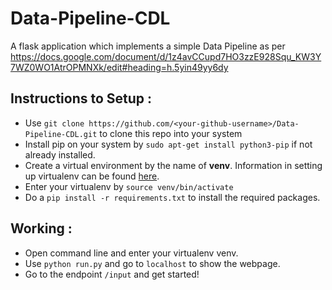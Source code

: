 # Data-Pipeline-CDL

A flask application which implements a simple Data Pipeline as per https://docs.google.com/document/d/1z4avCCupd7HO3zzE928Squ_KW3Y7WZ0WO1AtrOPMNXk/edit#heading=h.5yin49yy6dy

## Instructions to Setup :

* Use `git clone https://github.com/<your-github-username>/Data-Pipeline-CDL.git` to clone this repo into your system
* Install pip on your system by `sudo apt-get install python3-pip` if not already installed.
* Create a virtual environment by the name of **venv**. Information in setting up virtualenv can be found [here](https://docs.python-guide.org/dev/virtualenvs/ "Pipenv & Virtual Environments").
* Enter your virtualenv by `source venv/bin/activate`
* Do a `pip install -r requirements.txt` to install the required packages.

## Working :

* Open command line and enter your virtualenv venv.
* Use `python run.py` and go to `localhost` to show the webpage.
* Go to the endpoint `/input` and get started!